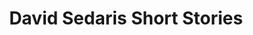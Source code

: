 ---
title: David Sedaris Short Stories
categories: [Short Stories,Fiction]
tags: [short stories,fiction]
---